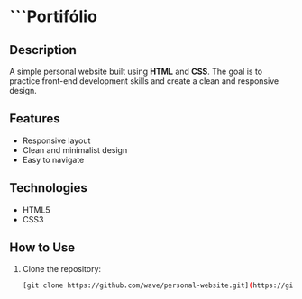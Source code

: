 # ```Portifólio

## Description
A simple personal website built using **HTML** and **CSS**. The goal is to practice front-end development skills and create a clean and responsive design.

## Features
- Responsive layout
- Clean and minimalist design
- Easy to navigate

## Technologies
- HTML5
- CSS3

## How to Use
1. Clone the repository:
   ```bash
   [git clone https://github.com/wave/personal-website.git](https://github.com/willianHAS/wave.git)
